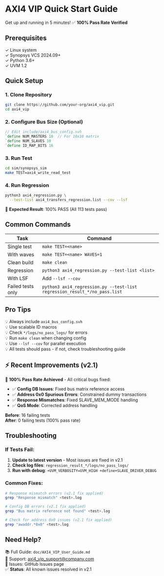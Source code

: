 # AXI4 VIP Quick Start Guide
Get up and running in 5 minutes! ✅ **100% Pass Rate Verified**

## Prerequisites

✓ Linux system  
✓ Synopsys VCS 2024.09+  
✓ Python 3.6+  
✓ UVM 1.2  

## Quick Setup

### 1. Clone Repository
```bash
git clone https://github.com/your-org/axi4_vip.git
cd axi4_vip
```

### 2. Configure Bus Size (Optional)
```systemverilog
// Edit include/axi4_bus_config.svh
`define NUM_MASTERS 10  // For 10x10 matrix
`define NUM_SLAVES 10
`define ID_MAP_BITS 16
```

### 3. Run Test
```bash
cd sim/synopsys_sim
make TEST=axi4_write_read_test
```

### 4. Run Regression
```bash
python3 axi4_regression.py \
  --test-list axi4_transfers_regression.list --cov --lsf
```

🎉 **Expected Result**: 100% PASS (All 113 tests pass)

## Common Commands

| Task | Command |
|------|---------|
| Single test | `make TEST=<name>` |
| With waves | `make TEST=<name> WAVES=1` |
| Clean build | `make clean` |
| Regression | `python3 axi4_regression.py --test-list <list>` |
| With LSF | Add `--lsf --cov` |
| Failed tests only | `python3 axi4_regression.py --test-list regression_result_*/no_pass.list` |

## Pro Tips

💡 Always include `axi4_bus_config.svh`  
💡 Use scalable ID macros  
💡 Check `*/logs/no_pass_logs/` for errors  
💡 Run `make clean` when changing config  
💡 Use `--lsf --cov` for parallel execution  
💡 All tests should pass - if not, check troubleshooting guide

## ⚡ Recent Improvements (v2.1)

🔧 **100% Pass Rate Achieved** - All critical bugs fixed:

- ✅ **Config DB Issues**: Fixed bus matrix reference access
- ✅ **Address 0x0 Spurious Errors**: Constrained dummy transactions  
- ✅ **Response Mismatches**: Fixed SLAVE_MEM_MODE handling
- ✅ **QoS Mode**: Corrected address handling

**Before**: 16 failing tests  
**After**: 0 failing tests (100% pass rate)

## Troubleshooting

### If Tests Fail:
1. **Update to latest version** - Most issues are fixed in v2.1
2. **Check log files**: `regression_result_*/logs/no_pass_logs/`
3. **Run with debug**: `+UVM_VERBOSITY=UVM_HIGH +define+SLAVE_DRIVER_DEBUG`

### Common Fixes:
```bash
# Response mismatch errors (v2.1 fix applied)
grep "Response mismatch" <test>.log

# Config DB errors (v2.1 fix applied)  
grep "Bus matrix reference not found" <test>.log

# Check for address 0x0 issues (v2.1 fix applied)
grep "awaddr.*0x0" <test>.log
```

## Need Help?

📚 Full Guide: `doc/AXI4_VIP_User_Guide.md`  
📧 Support: axi4_vip_support@company.com  
🐛 Issues: GitHub Issues page  
✅ **Status**: All known issues resolved in v2.1
